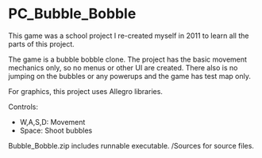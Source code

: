 # PC_Bubble_Bobble

This game was a school project I re-created myself in 2011 to learn all the parts of this project.

The game is a bubble bobble clone. The project has the basic movement mechanics only, so no menus or other UI are created. There also is no jumping on the bubbles or any powerups and the game has test map only.

For graphics, this project uses Allegro libraries.

Controls:
- W,A,S,D: Movement
- Space: Shoot bubbles

Bubble_Bobble.zip includes runnable executable.
/Sources for source files.